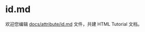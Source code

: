 id.md
===

欢迎您编辑 <a target="__blank" href="https://github.com/jaywcjlove/html-tutorial/blob/master/docs/attribute/id.md">docs/attribute/id.md</a> 文件，共建 HTML Tutorial 文档。